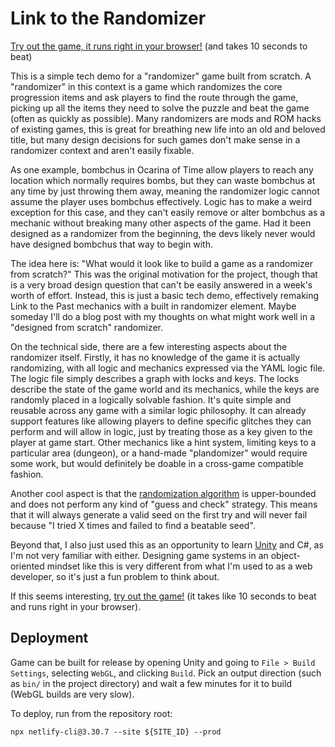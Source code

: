 # Link to the Randomizer

[Try out the game, it runs right in your browser!](https://lttr.dwac.dev/game.html)
(and takes 10 seconds to beat)

This is a simple tech demo for a "randomizer" game built from scratch. A
"randomizer" in this context is a game which randomizes the core progression
items and ask players to find the route through the game, picking up all the
items they need to solve the puzzle and beat the game (often as quickly as
possible). Many randomizers are mods and ROM hacks of existing games, this is
great for breathing new life into an old and beloved title, but many design
decisions for such games don't make sense in a randomizer context and aren't
easily fixable.

As one example, bombchus in Ocarina of Time allow players to reach any location
which normally requires bombs, but they can waste bombchus at any time by just
throwing them away, meaning the randomizer logic cannot assume the player uses
bombchus effectively. Logic has to make a weird exception for this case, and
they can't easily remove or alter bombchus as a mechanic without breaking many
other aspects of the game. Had it been designed as a randomizer from the
beginning, the devs likely never would have designed bombchus that way to begin
with.

The idea here is: "What would it look like to build a game as a randomizer from
scratch?" This was the original motivation for the project, though that is a
very broad design question that can't be easily answered in a week's worth of
effort. Instead, this is just a basic tech demo, effectively remaking Link to
the Past mechanics with a built in randomizer element. Maybe someday I'll do a
blog post with my thoughts on what might work well in a "designed from scratch"
randomizer.

On the technical side, there are a few interesting aspects about the randomizer
itself. Firstly, it has no knowledge of the game it is actually randomizing,
with all logic and mechanics expressed via the YAML logic file. The logic file
simply describes a graph with locks and keys. The locks describe the state of
the game world and its mechanics, while the keys are randomly placed in a
logically solvable fashion. It's quite simple and reusable across any game with
a similar logic philosophy. It can already support features like allowing
players to define specific glitches they can perform and will allow in logic,
just by treating those as a key given to the player at game start. Other
mechanics like a hint system, limiting keys to a particular area (dungeon), or a
hand-made "plandomizer" would require some work, but would definitely be
doable in a cross-game compatible fashion.

Another cool aspect is that the
[randomization algorithm](https://github.com/dgp1130/LinkToTheRandomizer/blob/main/Assets/Randomizer/Randomizer.cs)
is upper-bounded and does not perform any kind of "guess and check" strategy.
This means that it will always generate a valid seed on the first try and will
never fail because "I tried X times and failed to find a beatable seed".

Beyond that, I also just used this as an opportunity to learn
[Unity](https://unity.com/) and C#, as I'm not very familiar with either.
Designing game systems in an object-oriented mindset like this is very different
from what I'm used to as a web developer, so it's just a fun problem to think
about.

If this seems interesting, [try out the game!](https://lttr.dwac.dev/game.html)
(it takes like 10 seconds to beat and runs right in your browser).

## Deployment

Game can be built for release by opening Unity and going to
`File > Build Settings`, selecting `WebGL`, and clicking `Build`. Pick an output
direction (such as `bin/` in the project directory) and wait a few minutes for
it to build (WebGL builds are very slow).

To deploy, run from the repository root:

```shell
npx netlify-cli@3.30.7 --site ${SITE_ID} --prod
```
